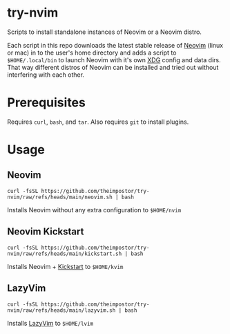 # try-nvim

Scripts to install standalone instances of Neovim or a Neovim distro.

Each script in this repo downloads the latest stable release of [Neovim](https://neovim.io/) (linux or
mac) in to the user's home directory and adds a script to `$HOME/.local/bin` to
launch Neovim with it's own
[XDG](https://specifications.freedesktop.org/basedir-spec/basedir-spec-latest.html) config and data dirs. That way different
distros of Neovim can be installed and tried out without interfering with each
other.

# Prerequisites

Requires `curl`, `bash`, and `tar`. Also requires `git` to install plugins.

# Usage

## Neovim

```
curl -fsSL https://github.com/theimpostor/try-nvim/raw/refs/heads/main/neovim.sh | bash
```

Installs Neovim without any extra configuration to `$HOME/nvim`

## Neovim Kickstart

```
curl -fsSL https://github.com/theimpostor/try-nvim/raw/refs/heads/main/kickstart.sh | bash
```

Installs Neovim + [Kickstart](https://github.com/nvim-lua/kickstart.nvim) to
`$HOME/kvim`

## LazyVim

```
curl -fsSL https://github.com/theimpostor/try-nvim/raw/refs/heads/main/lazyvim.sh | bash
```

Installs [LazyVim](https://www.lazyvim.org/) to `$HOME/lvim`
